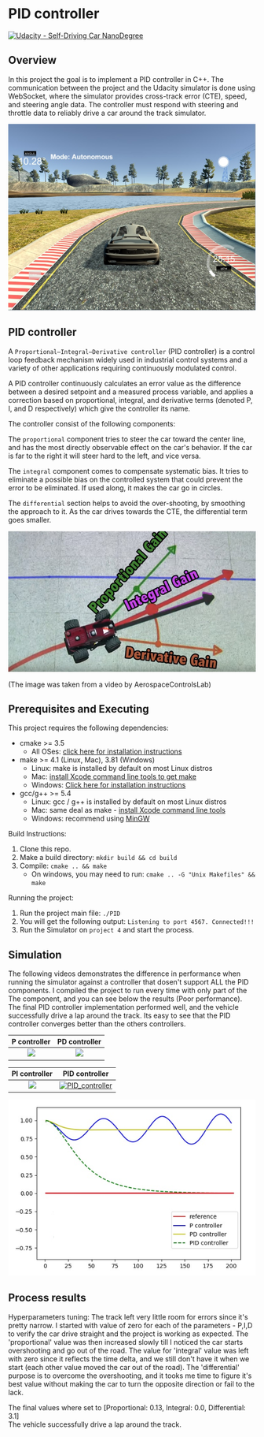 # PID controller

[![Udacity - Self-Driving Car NanoDegree](https://s3.amazonaws.com/udacity-sdc/github/shield-carnd.svg)](http://www.udacity.com/drive)

Overview
---

In this project the goal is to implement a PID controller in C++. The communication between the project and the Udacity simulator is done using WebSocket, where the simulator provides cross-track error (CTE), speed, and steering angle data. The controller must respond with steering and throttle data to reliably drive a car around the track simulator.

![]( https://github.com/shmulik-willinger/PID_controller/blob/master/readme_img/sample1.jpg?raw=true)

## PID controller

A `Proportional–Integral–Derivative controller` (PID controller) is a control loop feedback mechanism widely used in industrial control systems and a variety of other applications requiring continuously modulated control.

A PID controller continuously calculates an error value as the difference between a desired setpoint and a measured process variable, and applies a correction based on proportional, integral, and derivative terms (denoted P, I, and D respectively) which give the controller its name.

The controller consist of the following components:

The `proportional` component tries to steer the car toward the center line, and has the most directly observable effect on the car's behavior. If the car is far to the right it will steer hard to the left, and vice versa.

The `integral` component comes to compensate systematic bias. It tries to eliminate a possible bias on the controlled system that could prevent the error to be eliminated. If used along, it makes the car go in circles.

The `differential` section helps to avoid the over-shooting, by smoothing the approach to it. As the car drives towards the CTE, the differential term goes smaller.

![]( https://github.com/shmulik-willinger/PID_controller/blob/master/readme_img/sample2.jpg?raw=true)

(The image was taken from a video by AerospaceControlsLab)

Prerequisites and Executing
---

This project requires the following dependencies:

* cmake >= 3.5
  * All OSes: [click here for installation instructions](https://cmake.org/install/)
* make >= 4.1 (Linux, Mac), 3.81 (Windows)
  * Linux: make is installed by default on most Linux distros
  * Mac: [install Xcode command line tools to get make](https://developer.apple.com/xcode/features/)
  * Windows: [Click here for installation instructions](http://gnuwin32.sourceforge.net/packages/make.htm)
* gcc/g++ >= 5.4
  * Linux: gcc / g++ is installed by default on most Linux distros
  * Mac: same deal as make - [install Xcode command line tools](https://developer.apple.com/xcode/features/)
  * Windows: recommend using [MinGW](http://www.mingw.org/)

Build Instructions:

1. Clone this repo.
2. Make a build directory: `mkdir build && cd build`
3. Compile: `cmake .. && make`
   * On windows, you may need to run: `cmake .. -G "Unix Makefiles" && make`

Running the project:
1. Run the project main file: `./PID `
2. You will get the following output:
 `Listening to port 4567. Connected!!! `
 3. Run the Simulator on `project 4` and start the process.

Simulation
---

The following videos demonstrates the difference in performance when running the simulator against a controller that dosen't support ALL the PID components. I compiled the project to run every time with only part of the The component, and you can see below the results (Poor performance). The final PID controller implementation performed well, and the vehicle successfully drive a lap around the track. Its easy to see that the PID controller converges better than the others controllers.

P controller               |  PD controller
:---------------------:|:---------------------:
![]( https://github.com/shmulik-willinger/PID_controller/blob/master/readme_img/P_controller.gif?raw=true)  |  ![]( https://github.com/shmulik-willinger/PID_controller/blob/master/readme_img/PD_controller.gif?raw=true)

PI controller               |  PID controller
:---------------------:|:---------------------:
![]( https://github.com/shmulik-willinger/PID_controller/blob/master/readme_img/PI_controller.gif?raw=true)  |  [![PID_controller](https://github.com/shmulik-willinger/PID_controller/blob/master/readme_img/PID_controller.gif?raw=true)](https://youtu.be/HFe7bw9Tw0s)

![]( https://github.com/shmulik-willinger/PID_controller/blob/master/readme_img/PID_converges.jpg?raw=true)

Process results
---

Hyperparameters tuning: The track left very little room for errors since it's pretty narrow. I started with value of zero for each of the parameters - P,I,D to verify the car drive straight and the project is working as expected. The 'proportional' value was then increased slowly till I noticed the car starts overshooting and go out of the road. The value for 'integral' value was left with zero since it reflects the time delta, and we still don't have it when we start (each other value moved the car out of the road). The 'differential' purpose is to overcome the overshooting, and it tooks me time to figure it's best value without making the car to turn the opposite direction or fail to the lack.

The final values where set to [Proportional: 0.13, Integral: 0.0, Differential: 3.1]   
The vehicle successfully drive a lap around the track.
